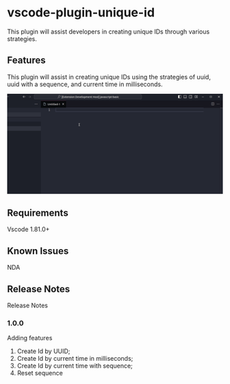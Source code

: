 # vscode-plugin-unique-id
This plugin will assist developers in creating unique IDs through various strategies.

## Features

This plugin will assist in creating unique IDs using the strategies of uuid, uuid with a sequence, and current time in milliseconds.

![](images/features.gif)

## Requirements

Vscode 1.81.0+

## Known Issues

NDA

## Release Notes

Release Notes

### 1.0.0

Adding features

1. Create Id by UUID;
2. Create Id by current time in milliseconds;
3. Create Id by current time with sequence;
4. Reset sequence
